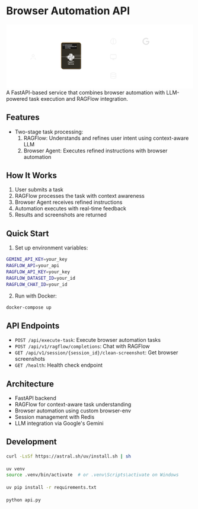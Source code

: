 # Browser Automation API
![architechure](./public/architechure.png)
A FastAPI-based service that combines browser automation with LLM-powered task execution and RAGFlow integration.

## Features

- Two-stage task processing:
  1. RAGFlow: Understands and refines user intent using context-aware LLM
  2. Browser Agent: Executes refined instructions with browser automation

## How It Works

1. User submits a task
2. RAGFlow processes the task with context awareness
3. Browser Agent receives refined instructions
4. Automation executes with real-time feedback
5. Results and screenshots are returned

## Quick Start

1. Set up environment variables:
```bash
GEMINI_API_KEY=your_key
RAGFLOW_API=your_api
RAGFLOW_API_KEY=your_key
RAGFLOW_DATASET_ID=your_id
RAGFLOW_CHAT_ID=your_id
```

2. Run with Docker:
```bash
docker-compose up
```

## API Endpoints

- `POST /api/execute-task`: Execute browser automation tasks
- `POST /api/v1/ragflow/completions`: Chat with RAGFlow
- `GET /api/v1/session/{session_id}/clean-screenshot`: Get browser screenshots
- `GET /health`: Health check endpoint

## Architecture

- FastAPI backend
- RAGFlow for context-aware task understanding
- Browser automation using custom browser-env
- Session management with Redis
- LLM integration via Google's Gemini

## Development

```bash
curl -LsSf https://astral.sh/uv/install.sh | sh

uv venv
source .venv/bin/activate  # or .venv\Scripts\activate on Windows

uv pip install -r requirements.txt

python api.py
```
